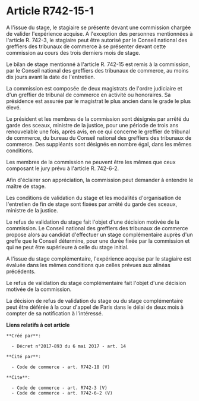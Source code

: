 # Article R742-15-1

A l'issue du stage, le stagiaire se présente devant une commission chargée de valider l'expérience acquise. A l'exception des
personnes mentionnées à l'article R. 742-3, le stagiaire peut être autorisé par le Conseil national des greffiers des
tribunaux de commerce à se présenter devant cette commission au cours des trois derniers mois de stage. 

Le bilan de stage mentionné à l'article R. 742-15 est remis à la commission, par le Conseil national des greffiers des
tribunaux de commerce, au moins dix jours avant la date de l'entretien. 

La commission est composée de deux magistrats de l'ordre judiciaire et d'un greffier de tribunal de commerce en activité ou
honoraires. Sa présidence est assurée par le magistrat le plus ancien dans le grade le plus élevé. 

Le président et les membres de la commission sont désignés par arrêté du garde des sceaux, ministre de la justice, pour une
période de trois ans renouvelable une fois, après avis, en ce qui concerne le greffier de tribunal de commerce, du bureau du
Conseil national des greffiers des tribunaux de commerce. Des suppléants sont désignés en nombre égal, dans les mêmes
conditions. 

Les membres de la commission ne peuvent être les mêmes que ceux composant le jury prévu à l'article R. 742-6-2. 

Afin d'éclairer son appréciation, la commission peut demander à entendre le maître de stage. 

Les conditions de validation du stage et les modalités d'organisation de l'entretien de fin de stage sont fixées par arrêté
du garde des sceaux, ministre de la justice. 

Le refus de validation du stage fait l'objet d'une décision motivée de la commission. Le Conseil national des greffiers des
tribunaux de commerce propose alors au candidat d'effectuer un stage complémentaire auprès d'un greffe que le Conseil
détermine, pour une durée fixée par la commission et qui ne peut être supérieure à celle du stage initial. 

A l'issue du stage complémentaire, l'expérience acquise par le stagiaire est évaluée dans les mêmes conditions que celles
prévues aux alinéas précédents. 

Le refus de validation du stage complémentaire fait l'objet d'une décision motivée de la commission. 

La décision de refus de validation du stage ou du stage complémentaire peut être déférée à la cour d'appel de Paris dans le
délai de deux mois à compter de sa notification à l'intéressé.

**Liens relatifs à cet article**

	**Créé par**:

	  - Décret n°2017-893 du 6 mai 2017 - art. 14

	**Cité par**:

	  - Code de commerce - art. R742-18 (V)

	**Cite**:

	  - Code de commerce - art. R742-3 (V)
	  - Code de commerce - art. R742-6-2 (V)
